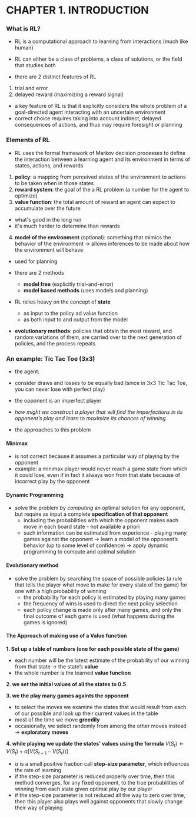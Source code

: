 # CHAPTER 1. INTRODUCTION 

### What is RL?

- RL is a computational approach to learning from interactions (much like human)
- RL can either be a class of problems, a class of solutions, or the field that studies both

- there are 2 distinct features of RL
1. trial and error 
2. delayed reward (maximizing a reward signal)

- a key feature of RL is that it explicitly considers the whole problem of a goal-directed agent interacting with an uncertain environment
- correct choice requires taking into account indirect, delayed consequences of actions, and thus may require foresight or planning

### Elements of RL 

- RL uses the formal framework of Markov decision processes to define the interaction between a learning agent and its environment in terms of states, actions, and rewards

1. **policy**: a mapping from perceived states of the environment to actions to be taken when in those states
2. **reward system**: the goal of the a RL problem (a number for the agent to optimize)
3. **value function**: the total amount of reward an agent can expect to accumulate over the future
  - what's good in the long run
  - it's much harder to determine than rewards 
4. **model of the environment** (optional): something that mimics the behavior of the environment → allows inferences to be made about how the environment will behave
  - used for planning
  - there are 2 methods
    - **model free** (explicitly trial-and-error)
    - **model based methods** (uses models and planning)

- RL relies heavy on the concept of **state**
  - as input to the policy ad value function
  - as both input to and output from the model
- **evolutionary methods**: policies that obtain the most reward, and random variations of them, are carried over to the next generation of policies, and the process repeats


### An example: Tic Tac Toe (3x3)

- the agent:
- consider draws and losses to be equally bad (since in 3x3 Tic Tac Toe, you can never lose with perfect play)
- the opponent is an imperfect player
- *how might we construct a player that will find the imperfections in its opponent’s play and learn to maximize its chances of winning*

- the approaches to this problem

#### Minimax 
- is not correct because it assumes a particular way of playing by the opponent
- example: a minimax player would never reach a game state from which it could lose, even if in fact it always won from that state because of incorrect play by the opponent

#### Dynamic Programming 
- solve the problem by _computing_ an optimal solution for any opponent, but require as input a complete **specification of that opponent**
  - including the probabilities with which the opponent makes each move in each board state - not available a priori
  - such information can be estimated from experience - playing many games against the opponent → learn a model of the opponent’s behavior (up to some level of confidence) → apply dynamic programming to compute and optimal solution

#### Evolutionary method 
- solve the problem by searching the space of possible policies (a rule that tells the player what move to make for every state of the game) for one with a high probability of winning
  - the probability for each policy is estimated by playing many games
  - the frequency of wins is used to direct the next policy selection
  - each policy change is made only after many games, and only the final outcome of each game is used (what happens during the games is ignored)

#### The Approach of making use of a Value function 

**1. Set up a table of numbers (one for each possible state of the game)**  
  - each number will be the latest estimate of the probability of our winning from that state → the state’s **value**
  - the whole number is the learned **value function**

**2. we set the initial values of all the states to 0.5**

**3. we the play many games againts the opponent**
  - to select the moves we examine the states that would result from each of our possible and look up their current values in the table
  - most of the time we move **greedily**
  - occasionally, we select randomly from among the other moves instead → **exploratory moves**

 **4. while playing we update the states' values using the formula** $V(S_t) \leftarrow V(S_t) + \alpha[V(S_{t+1} - V(S_t))]$
   - $\alpha$ is a small positive fraction call **step-size parameter**, which influences the rate of learning
   - if the step-size parameter is reduced properly over time, then this method converges, for any fixed opponent, to the true probabilities of winning from each state given optimal play by our player
   - if the step-size parameter is not reduced all the way to zero over time, then this player also plays well against opponents that slowly change their way of playing
